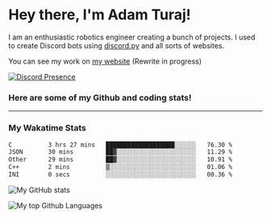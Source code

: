 # Hey there, I'm Adam Turaj!

I am an enthusiastic robotics engineer creating a bunch of projects. I used to create Discord bots using [discord.py](https://github.com/Rapptz/discord.py) and all sorts of websites.

You can see my work on [my website](https://adamturaj.com) (Rewrite in progress)

[![Discord Presence](https://lanyard.cnrad.dev/api/374147012599218176)](https://discord.com/users/374147012599218176)

### Here are some of my Github and coding stats!

---
### My Wakatime Stats
<!--START_SECTION:waka-->

```txt
C          3 hrs 27 mins   ███████████████████░░░░░░   76.30 %
JSON       30 mins         ██▓░░░░░░░░░░░░░░░░░░░░░░   11.29 %
Other      29 mins         ██▓░░░░░░░░░░░░░░░░░░░░░░   10.91 %
C++        2 mins          ▒░░░░░░░░░░░░░░░░░░░░░░░░   01.06 %
INI        0 secs          ░░░░░░░░░░░░░░░░░░░░░░░░░   00.36 %
```

<!--END_SECTION:waka-->

![My GitHub stats](https://github-readme-stats.vercel.app/api?username=AdamTuraj&count_private=true&theme=dark)

![My top Github Languages](https://github-readme-stats.vercel.app/api/top-langs/?username=AdamTuraj&layout=compact&count_private=true&theme=dark)

